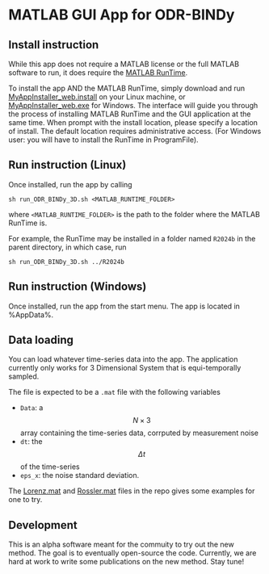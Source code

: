 # MATLAB GUI App for ODR-BINDy

## Install instruction
While this app does not require a MATLAB license or the full MATLAB software to run, it does require the [MATLAB RunTime](https://uk.mathworks.com/products/compiler/matlab-runtime.html).

To install the app AND the MATLAB RunTime, simply download and run [MyAppInstaller_web.install](./MyAppInstaller_web.install) on your Linux machine, or [MyAppInstaller_web.exe](./MyAppInstaller_web.exe) for Windows. 
The interface will guide you through the process of installing MATLAB RunTime and the GUI application at the same time. 
When prompt with the install location, please specify a location of install. The default location requires administrative access.
(For Windows user: you will have to install the RunTime in ProgramFile).

## Run instruction (Linux)
Once installed, run the app by calling
```
sh run_ODR_BINDy_3D.sh <MATLAB_RUNTIME_FOLDER>
```
where `<MATLAB_RUNTIME_FOLDER>` is the path to the folder where the MATLAB RunTime is.

For example, the RunTime may be installed in a folder named `R2024b` in the parent directory, in which case, run
```
sh run_ODR_BINDy_3D.sh ../R2024b
```

## Run instruction (Windows)
Once installed, run the app from the start menu. The app is located in %AppData%.

## Data loading
You can load whatever time-series data into the app. The application currently only works for 3 Dimensional System that is equi-temporally sampled. 

The file is expected to be a `.mat` file with the following variables
- `Data`: a $$N \times 3$$ array containing the time-series data, corrputed by measurement noise
- `dt`: the $$\Delta t$$ of the time-series
- `eps_x`: the noise standard deviation.

The [Lorenz.mat](./Lorenz.mat) and [Rossler.mat](./Rossler.mat) files in the repo gives some examples for one to try.

## Development
This is an alpha software meant for the commuity to try out the new method. The goal is to eventually open-source the code. Currently, we are hard at work to write some publications on the new method.
Stay tune!
